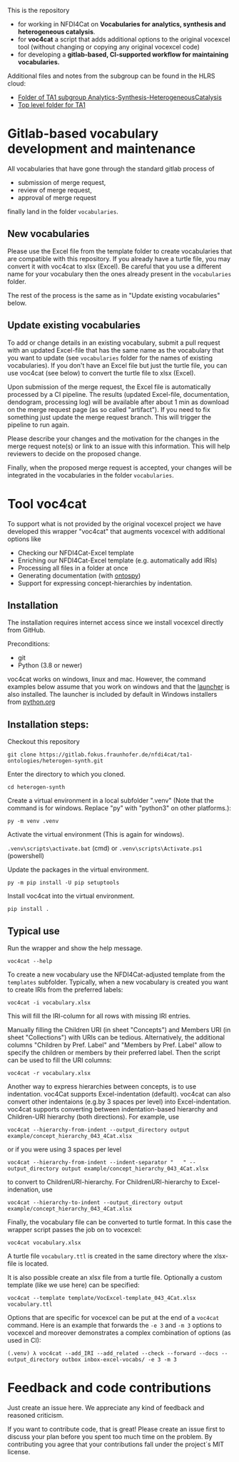 This is the repository
- for working in NFDI4Cat on **Vocabularies for analytics, synthesis and heterogeneous catalysis**.
- for **voc4cat** a script that adds additional options to the original vocexcel tool (without changing or copying any original vocexcel code)
- for developing a **gitlab-based, CI-supported workflow for maintaining vocabularies.**

Additional files and notes from the subgroup can be found in the HLRS cloud:

 * [Folder of TA1 subgroup Analytics-Synthesis-HeterogeneousCatalysis](https://edocs.hlrs.de/nextcloud/apps/files/?dir=/NFDI4Cat/Project-related%20activities/Task%20Areas/TA1/Subgroup_Analytics-Synthesis-HeterogCatalysis&fileid=155479)
 * [Top level folder for TA1](https://edocs.hlrs.de/nextcloud/apps/files/?dir=/NFDI4Cat/Project-related%20activities/Task%20Areas/TA1&fileid=96729)

# Gitlab-based vocabulary development and maintenance

All vocabularies that have gone through the standard gitlab process of 

- submission of merge request,
- review of merge request,
- approval of merge request

finally land in the folder `vocabularies`.

## New vocabularies

Please use the Excel file from the template folder to create vocabularies that are compatible with this repository. If you already have a turtle file, you may convert it with voc4cat to xlsx (Excel). Be careful that you use a different name for your vocabulary then the ones already present in the `vocabularies` folder.

The rest of the process is the same as in "Update existing vocabularies" below.

## Update existing vocabularies

To add or change details in an existing vocabulary, submit a pull request with an updated Excel-file that has the same name as the vocabulary that you want to update (see `vocabularies` folder for the names of existing vocabularies). If you don't have an Excel file but just the turtle file, you can use voc4cat (see below) to convert the turtle file to xlsx (Excel).

Upon submission of the merge request, the Excel file is automatically processed by a CI pipeline. The results (updated Excel-file, documentation, dendogram, processing log) will be available after about 1 min as download on the merge request page (as so called "artifact"). If you need to fix something just update the merge request branch. This will trigger the pipeline to run again.

Please describe your changes and the motivation for the changes in the merge request note(s) or link to an issue with this information. This will help reviewers to decide on the proposed change.

Finally, when the proposed merge request is accepted, your changes will be integrated in the vocabularies in the folder `vocabularies`.


# Tool voc4cat

To support what is not provided by the original vocexcel project we have developed this wrapper "voc4cat" that augments vocexcel with additional options like
- Checking our NFDI4Cat-Excel template 
- Enriching our NFDI4Cat-Excel template (e.g. automatically add IRIs)
- Processing all files in a folder at once
- Generating documentation (with [ontospy](http://lambdamusic.github.io/Ontospy/))
- Support for expressing concept-hierarchies by indentation.


## Installation

The installation requires internet access since we install vocexcel directly from GitHub.

Preconditions:
 * git
 * Python (3.8 or newer)
 
voc4cat works on windows, linux and mac. However, the command examples below assume that you work on windows and that the [launcher](https://docs.python.org/3.10/using/windows.html#python-launcher-for-windows) is also installed. The launcher is included by default in Windows installers from [python.org](https://www.python.org/downloads/)


## Installation steps:

Checkout this repository

`git clone https://gitlab.fokus.fraunhofer.de/nfdi4cat/ta1-ontologies/heterogen-synth.git`

Enter the directory to which you cloned.

`cd heterogen-synth`
 
Create a virtual environment in a local subfolder ".venv" (Note that the command is for windows. Replace "py" with "python3" on other platforms.):

`py -m venv .venv`

Activate the virtual environment (This is again for windows).

`.venv\scripts\activate.bat` (cmd) or `.venv\scripts\Activate.ps1` (powershell)

Update the packages in the virtual environment.

`py -m pip install -U pip setuptools`

Install voc4cat into the virtual environment.

`pip install .`


## Typical use

Run the wrapper and show the help message.

`voc4cat --help`

To create a new vocabulary use the NFDI4Cat-adjusted template from the  `templates` subfolder. Typically, when a new vocabulary is created you want to create IRIs from the preferred labels:

`voc4cat -i vocabulary.xlsx`

This will fill the IRI-column for all rows with missing IRI entries.

Manually filling the Children URI (in sheet "Concepts") and Members URI (in sheet "Collections") with URIs can be tedious. Alternatively, the additional columns "Children by Pref. Label" and "Members by Pref. Label" allow to specify the children or members by their preferred label. Then the script can be used to fill the URI columns:

`voc4cat -r vocabulary.xlsx`

Another way to express hierarchies between concepts, is to use indentation. voc4Cat supports Excel-indentation (default). voc4cat can also convert other indentaions (e.g.by 3 spaces per level) into Excel-indentation. voc4cat supports converting between  indentation-based hierarchy and Children-URI hierarchy (both directions). For example, use

`voc4cat --hierarchy-from-indent --output_directory output example/concept_hierarchy_043_4Cat.xlsx`

or if you were using 3 spaces per level

`voc4cat --hierarchy-from-indent --indent-separator "   " --output_directory output example/concept_hierarchy_043_4Cat.xlsx`

to convert to ChildrenURI-hierarchy. For ChildrenURI-hierarchy to Excel-indenation, use

`voc4cat --hierarchy-to-indent --output_directory output example/concept_hierarchy_043_4Cat.xlsx`

Finally, the vocabulary file can be converted to turtle format. In this case the wrapper script passes the job on to vocexcel:

`voc4cat vocabulary.xlsx`

A turtle file `vocabulary.ttl` is created in the same directory where the xlsx-file is located.

It is also possible create an xlsx file from a turtle file. Optionally a custom template (like we use here) can be specified:

`voc4cat --template template/VocExcel-template_043_4Cat.xlsx vocabulary.ttl`

Options that are specific for vocexcel can be put at the end of a `voc4cat` command. Here is an example that forwards the `-e 3` and `-m 3` options to vocexcel and moreover demonstrates a complex combination of options (as used in CI):

`(.venv) λ voc4cat --add_IRI --add_related --check --forward --docs --output_directory outbox inbox-excel-vocabs/ -e 3 -m 3`


# Feedback and code contributions

Just create an issue here. We appreciate any kind of feedback and reasoned criticism.

If you want to contribute code, that is great! Please create an issue first to discuss your plan before you spent too much time on the problem. By contributing you agree that your contributions fall under the project´s MIT license.
